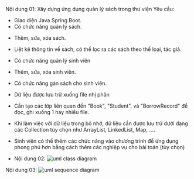 Nội dung 01:
Xây dựng ứng dụng quản lý sách trong thư viện
Yêu cầu:
- Giao diện Java Spring Boot.
- Có chức năng quản lý sách.

+ Thêm, sửa, xóa sách.

+ Liệt kê thông tin về sách, có thể lọc ra các sách theo thể loại, tác giả.
- Có chức năng quản lý sinh viên

+ Thêm, sửa, xóa sinh viên.
- Có chức năng gán sách cho sinh viên.

- Dữ liệu được lưu trữ xuống file nhị phân

+ Cần tạo các lớp liên quan đến "Book", "Student", và "BorrowRecord" để đọc, ghi xuống 1 hay nhiều file.

- Khi làm việc với dữ liệu trong bộ nhớ, dữ liệu cần được lưu trữ dưới dạng các Collection tùy chọn như ArrayList, LinkedList, Map, ....

- Sinh viên có thể thêm các chức năng vào chương trình để ứng dụng phong phú hơn bằng cách thêm các nghiệp vụ cho bài toán (tùy chọn)


- Nội dung 02:
![uml class diagram](https://github.com/user-attachments/assets/c021caa8-5a29-4942-ae39-c9065db00e8d)


Nội dung 03:
![uml sequence diagram](https://github.com/user-attachments/assets/9b9e1179-8614-4176-bdb8-4734770ee1db)
